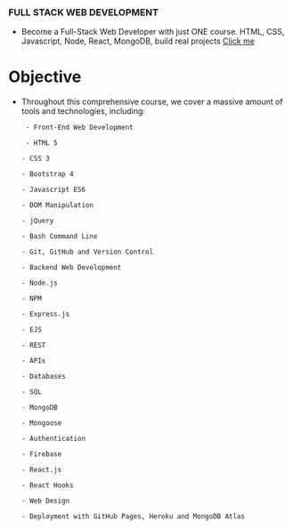 ### FULL STACK WEB DEVELOPMENT
- Become a Full-Stack Web Developer with just ONE course. HTML, CSS, Javascript, Node, React, MongoDB, build real projects   [Click me](https://abbhishek.me/Full-Stack-Web-Dev/)

# Objective
- Throughout this comprehensive course, we cover a massive amount of tools and technologies, including:

       - Front-End Web Development

       - HTML 5

      - CSS 3

      - Bootstrap 4

      - Javascript ES6

      - DOM Manipulation

      - jQuery

      - Bash Command Line

      - Git, GitHub and Version Control

      - Backend Web Development

      - Node.js

      - NPM

      - Express.js

      - EJS

      - REST

      - APIs

      - Databases

      - SQL

      - MongoDB

      - Mongoose

      - Authentication

      - Firebase

      - React.js

      - React Hooks

      - Web Design

      - Deployment with GitHub Pages, Heroku and MongoDB Atlas
